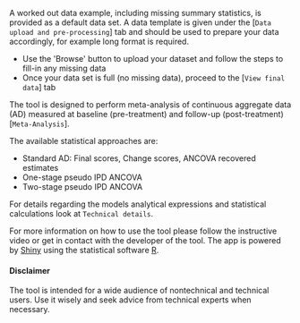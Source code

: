A worked out data example, including missing summary statistics, is provided as a default data set. A data template is given under the [`Data upload and pre-processing`] tab and should be used to prepare your data accordingly, for example long format is required. 
- Use the 'Browse' button to upload your dataset and follow the steps to fill-in any missing data
- Once your data set is full (no missing data), proceed to the [`View final data`] tab

The tool is designed to perform meta-analysis of continuous aggregate data (AD) measured at baseline (pre-treatment) and follow-up (post-treatment) [`Meta-Analysis`].

The available statistical approaches are:

- Standard AD: Final scores, Change scores, ANCOVA recovered estimates
- One-stage pseudo IPD ANCOVA
- Two-stage pseudo IPD ANCOVA

For details regarding the models analytical expressions and statistical calculations look at `Technical details`.

For more information on how to use the tool please follow the instructive video or get in contact with the developer of the tool. The app is powered by [Shiny](shiny.rstudio.com) using the statistical software [R](http://cran.r-project.org/).


####   Disclaimer

The tool is intended for a wide audience of nontechnical and technical users. Use it wisely and seek advice from technical experts when necessary.
